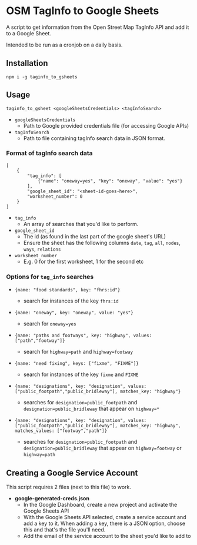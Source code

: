 # OSM TagInfo to Google Sheets

A script to get information from the Open Street Map TagInfo API and add it to a Google Sheet.

Intended to be run as a cronjob on a daily basis.


## Installation

`npm i -g taginfo_to_gsheets`

## Usage

`taginfo_to_gsheet <googleSheetsCredentials> <tagInfoSearch>`

* `googleSheetsCredentials`
    * Path to Google provided credentials file (for accessing Google APIs)
* `tagInfoSearch`
    * Path to file containing tagInfo search data in JSON format.

### Format of tagInfo search data


```
[
    {
        "tag_info": [
            {"name": "oneway=yes", "key": "oneway", "value": "yes"}
        ],
        "google_sheet_id": "<sheet-id-goes-here>",
        "worksheet_number": 0
    }
]
```

* `tag_info`
    * An array of searches that you'd like to perform.
* `google_sheet_id`
    * The id (as found in the last part of the google sheet's URL)
    * Ensure the sheet has the following columns `date`, `tag`, `all`, `nodes`, `ways`, `relations`
* `worksheet_number`
    * E.g. 0 for the first worksheet, 1 for the second etc

### Options for `tag_info` searches

* `{name: "food standards", key: "fhrs:id"}`
    * search for instances of the key `fhrs:id`

* `{name: "oneway", key: "oneway", value: "yes"}`
    * search for `oneway=yes`

* `{name: "paths and footways", key: "highway", values: ["path","footway"]}`
    * search for `highway=path` and `highway=footway`

* `{name: "need fixing", keys: ["fixme", "FIXME"]}`
    * search for instances of the key `fixme` and `FIXME`

* `{name: "designations", key: "designation", values: ["public_footpath","public_bridleway"], matches_key: "highway"}`
    * searches for `designation=public_footpath` and `designation=public_bridleway` that appear on `highway=*`

* `{name: "designations", key: "designation", values: ["public_footpath","public_bridleway"], matches_key: "highway", matches_values: ["footway","path"]}`
    * searches for `designation=public_footpath` and `designation=public_bridleway` that appear on `highway=footway` or `highway=path`


## Creating a Google Service Account

This script requires 2 files (next to this file) to work.

* **google-generated-creds.json**
    * In the Google Dashboard, create a new project and activate the Google Sheets API
    * With the Google Sheets API selected, create a service account and add a key to it. When adding a key, there is a JSON option, choose this and that's the file you'll need.
    * Add the email of the service account to the sheet you'd like to add to


